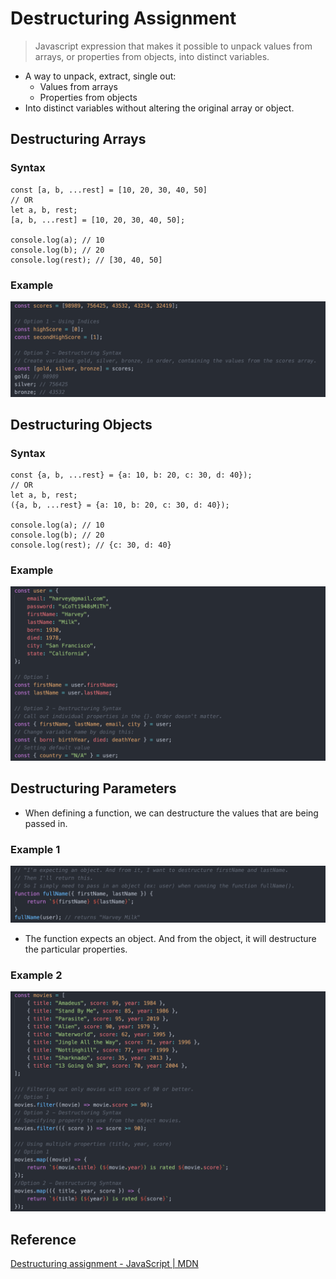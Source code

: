 # Destructuring Assignment
> Javascript expression that makes it possible to unpack values from arrays, or properties from objects, into distinct variables.
- A way to unpack, extract, single out:
  - Values from arrays
  - Properties from objects
- Into distinct variables without altering the original array or object.

## Destructuring Arrays
### Syntax
```
const [a, b, ...rest] = [10, 20, 30, 40, 50]
// OR
let a, b, rest;
[a, b, ...rest] = [10, 20, 30, 40, 50];

console.log(a); // 10
console.log(b); // 20
console.log(rest); // [30, 40, 50]
```
### Example
![destructuringArray](refImg/destructuringArray.png)

## Destructuring Objects
### Syntax
```
const {a, b, ...rest} = {a: 10, b: 20, c: 30, d: 40});
// OR
let a, b, rest;
({a, b, ...rest} = {a: 10, b: 20, c: 30, d: 40});

console.log(a); // 10
console.log(b); // 20
console.log(rest); // {c: 30, d: 40}
```
### Example
![destructuringObject](refImg/destructuringObject.png)

## Destructuring Parameters
- When defining a function, we can destructure the values that are being passed in.
### Example 1
![destructuringParam1](refImg/destructuringParam1.png)
- The function expects an object. And from the object, it will destructure the particular properties.
### Example 2
![destructuringParam2](refImg/destructuringParam2.png)

## Reference
[Destructuring assignment - JavaScript | MDN](https://developer.mozilla.org/en-US/docs/Web/JavaScript/Reference/Operators/Destructuring_assignment)
